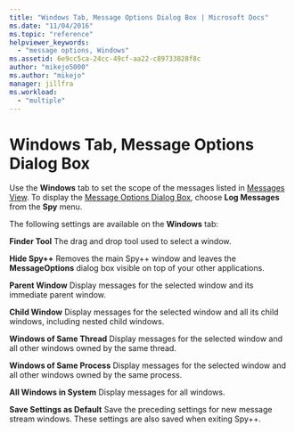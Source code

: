 ```yaml
---
title: "Windows Tab, Message Options Dialog Box | Microsoft Docs"
ms.date: "11/04/2016"
ms.topic: "reference"
helpviewer_keywords:
  - "message options, Windows"
ms.assetid: 6e9cc5ca-24cc-49cf-aa22-c89733828f8c
author: "mikejo5000"
ms.author: "mikejo"
manager: jillfra
ms.workload:
  - "multiple"
---
```

# Windows Tab, Message Options Dialog Box
Use the **Windows** tab to set the scope of the messages listed in [Messages View](../debugger/messages-view.md). To display the [Message Options Dialog Box](../debugger/message-options-dialog-box.md), choose **Log Messages** from the **Spy** menu.

 The following settings are available on the **Windows** tab:

 **Finder Tool**
 The drag and drop tool used to select a window.

 **Hide Spy++**
 Removes the main Spy++ window and leaves the **MessageOptions** dialog box visible on top of your other applications.

 **Parent Window**
 Display messages for the selected window and its immediate parent window.

 **Child Window**
 Display messages for the selected window and all its child windows, including nested child windows.

 **Windows of Same Thread**
 Display messages for the selected window and all other windows owned by the same thread.

 **Windows of Same Process**
 Display messages for the selected window and all other windows owned by the same process.

 **All Windows in System**
 Display messages for all windows.

 **Save Settings as Default**
 Save the preceding settings for new message stream windows. These settings are also saved when exiting Spy++.